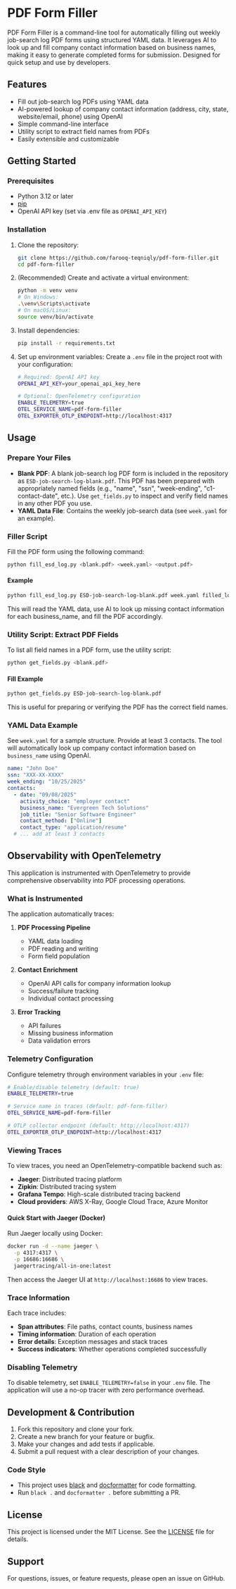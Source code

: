 # PDF Form Filler

PDF Form Filler is a command-line tool for automatically filling out weekly job-search log PDF forms using structured YAML data. It leverages AI to look up and fill company contact information based on business names, making it easy to generate completed forms for submission. Designed for quick setup and use by developers.

## Features

- Fill out job-search log PDFs using YAML data
- AI-powered lookup of company contact information (address, city, state, website/email, phone) using OpenAI
- Simple command-line interface
- Utility script to extract field names from PDFs
- Easily extensible and customizable

## Getting Started

### Prerequisites

- Python 3.12 or later
- [pip](https://pip.pypa.io/en/stable/)
- OpenAI API key (set via .env file as `OPENAI_API_KEY`)

### Installation

1. Clone the repository:

   ```sh
   git clone https://github.com/farooq-teqniqly/pdf-form-filler.git
   cd pdf-form-filler
   ```

2. (Recommended) Create and activate a virtual environment:

   ```sh
   python -m venv venv
   # On Windows:
   .\venv\Scripts\activate
   # On macOS/Linux:
   source venv/bin/activate
   ```

3. Install dependencies:

   ```sh
   pip install -r requirements.txt
   ```

4. Set up environment variables: Create a `.env` file in the project root with your configuration:

   ```sh
   # Required: OpenAI API key
   OPENAI_API_KEY=your_openai_api_key_here

   # Optional: OpenTelemetry configuration
   ENABLE_TELEMETRY=true
   OTEL_SERVICE_NAME=pdf-form-filler
   OTEL_EXPORTER_OTLP_ENDPOINT=http://localhost:4317
   ```

## Usage

### Prepare Your Files

- **Blank PDF**: A blank job-search log PDF form is included in the repository as `ESD-job-search-log-blank.pdf`. This PDF has been prepared with appropriately named fields (e.g., "name", "ssn", "week-ending", "c1-contact-date", etc.). Use `get_fields.py` to inspect and verify field names in any other PDF you use.
- **YAML Data File**: Contains the weekly job-search data (see `week.yaml` for an example).

### Filler Script

Fill the PDF form using the following command:

```sh
python fill_esd_log.py <blank.pdf> <week.yaml> <output.pdf>
```

#### Example

```sh
python fill_esd_log.py ESD-job-search-log-blank.pdf week.yaml filled_log.pdf
```

This will read the YAML data, use AI to look up missing contact information for each business_name, and fill the PDF accordingly.

### Utility Script: Extract PDF Fields

To list all field names in a PDF form, use the utility script:

```sh
python get_fields.py <blank.pdf>
```

#### Fill Example

```sh
python get_fields.py ESD-job-search-log-blank.pdf
```

This is useful for preparing or verifying the PDF has the correct field names.

### YAML Data Example

See `week.yaml` for a sample structure. Provide at least 3 contacts. The tool will automatically look up company contact information based on `business_name` using OpenAI.

```yaml
name: "John Doe"
ssn: "XXX-XX-XXXX"
week_ending: "10/25/2025"
contacts:
  - date: "09/08/2025"
    activity_choice: "employer contact"
    business_name: "Evergreen Tech Solutions"
    job_title: "Senior Software Engineer"
    contact_method: ["Online"]
    contact_type: "application/resume"
  # ... add at least 3 contacts
```

## Observability with OpenTelemetry

This application is instrumented with OpenTelemetry to provide comprehensive observability into PDF processing operations.

### What is Instrumented

The application automatically traces:

1. **PDF Processing Pipeline**

   - YAML data loading
   - PDF reading and writing
   - Form field population

2. **Contact Enrichment**

   - OpenAI API calls for company information lookup
   - Success/failure tracking
   - Individual contact processing

3. **Error Tracking**
   - API failures
   - Missing business information
   - Data validation errors

### Telemetry Configuration

Configure telemetry through environment variables in your `.env` file:

```sh
# Enable/disable telemetry (default: true)
ENABLE_TELEMETRY=true

# Service name in traces (default: pdf-form-filler)
OTEL_SERVICE_NAME=pdf-form-filler

# OTLP collector endpoint (default: http://localhost:4317)
OTEL_EXPORTER_OTLP_ENDPOINT=http://localhost:4317
```

### Viewing Traces

To view traces, you need an OpenTelemetry-compatible backend such as:

- **Jaeger**: Distributed tracing platform
- **Zipkin**: Distributed tracing system
- **Grafana Tempo**: High-scale distributed tracing backend
- **Cloud providers**: AWS X-Ray, Google Cloud Trace, Azure Monitor

#### Quick Start with Jaeger (Docker)

Run Jaeger locally using Docker:

```sh
docker run -d --name jaeger \
  -p 4317:4317 \
  -p 16686:16686 \
  jaegertracing/all-in-one:latest
```

Then access the Jaeger UI at `http://localhost:16686` to view traces.

### Trace Information

Each trace includes:

- **Span attributes**: File paths, contact counts, business names
- **Timing information**: Duration of each operation
- **Error details**: Exception messages and stack traces
- **Success indicators**: Whether operations completed successfully

### Disabling Telemetry

To disable telemetry, set `ENABLE_TELEMETRY=false` in your `.env` file. The application will use a no-op tracer with zero performance overhead.

## Development & Contribution

1. Fork this repository and clone your fork.
2. Create a new branch for your feature or bugfix.
3. Make your changes and add tests if applicable.
4. Submit a pull request with a clear description of your changes.

### Code Style

- This project uses [black](https://black.readthedocs.io/) and [docformatter](https://github.com/PyCQA/docformatter) for code formatting.
- Run `black .` and `docformatter .` before submitting a PR.

## License

This project is licensed under the MIT License. See the [LICENSE](LICENSE) file for details.

## Support

For questions, issues, or feature requests, please open an issue on GitHub.
